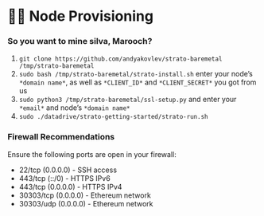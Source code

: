 # 🏴‍☠️ Node Provisioning

### So you want to mine silva, Marooch?
1. `git clone https://github.com/andyakovlev/strato-baremetal /tmp/strato-baremetal` 
2. `sudo bash /tmp/strato-baremetal/strato-install.sh` enter your node’s `*domain name*`, as well as `*CLIENT_ID*` and `*CLIENT_SECRET*` you got from us
3. `sudo python3 /tmp/strato-baremetal/ssl-setup.py` and enter your `*email*` and node’s `*domain name*`
4. `sudo ./datadrive/strato-getting-started/strato-run.sh`

### Firewall Recommendations 

Ensure the following ports are open in your firewall:

- 22/tcp (0.0.0.0) - SSH access
- 443/tcp (::/0) - HTTPS IPv6
- 443/tcp (0.0.0.0) - HTTPS IPv4
- 30303/tcp (0.0.0.0) - Ethereum network
- 30303/udp (0.0.0.0) - Ethereum network
